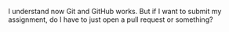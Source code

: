 I understand now Git and GitHub works. But if I want to submit my assignment, do I have to just open a pull request or something?
